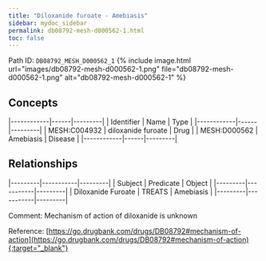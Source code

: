 ```yaml
---
title: "Diloxanide furoate - Amebiasis"
sidebar: mydoc_sidebar
permalink: db08792-mesh-d000562-1.html
toc: false 
---
```



Path ID: `DB08792_MESH_D000562_1`
{% include image.html url="images/db08792-mesh-d000562-1.png" file="db08792-mesh-d000562-1.png" alt="db08792-mesh-d000562-1" %}

## Concepts

|------------|------|---------|
| Identifier | Name | Type    |
|------------|------|---------|
| MESH:C004932 | diloxanide furoate | Drug |
| MESH:D000562 | Amebiasis | Disease |
|------------|------|---------|

## Relationships

|---------|-----------|---------|
| Subject | Predicate | Object  |
|---------|-----------|---------|
| Diloxanide Furoate | TREATS | Amebiasis |
|---------|-----------|---------|

Comment: Mechanism of action of diloxanide is unknown

Reference: [https://go.drugbank.com/drugs/DB08792#mechanism-of-action](https://go.drugbank.com/drugs/DB08792#mechanism-of-action){:target="_blank"}